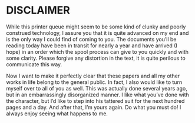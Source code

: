 # DISCLAIMER 

While this printer queue might seem to be some kind of clunky and poorly construed technology, I
assure you that it is quite advanced on my end and is the only way I could find of coming to you.
The documents you’ll be reading today have been in transit for nearly a year and have arrived (I
hope) in an order which the spool process can give to you quickly and with some clarity. Please
forgive any distortion in the text, it is quite perilous to communicate this way.

Now I want to make it perfectly clear that these papers and all my other works in life belong to the
general public. In fact, I also would like to turn myself over to all of you as well. This was
actually done several years ago, but in an embarrassingly disorganized manner. I like what you’ve
done with the character, but I’d like to step into his tattered suit for the next hundred pages and
a day. And after that, I’m yours again. Do what you must do! I always enjoy seeing what happens to
me.

